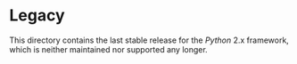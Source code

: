 # Legacy

This directory contains the last stable release for the _Python_ 2.x framework, which is neither maintained nor supported any longer.
